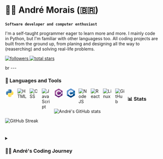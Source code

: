 # 👨‍💻 André Morais (🇧🇷)

**`Software developer and computer enthusiast`**

I'm a self-taught programmer eager to learn more and more.
I mainly code in Python, but I'm familiar with other languagess too.
All coding projects are built from the ground up, from planing and designing all the way to (reaserching) and solving real-life problems.

<p align="left">
    <a href="https://github.com/AndreM0810?tab=followers">
        <img alt="followers" title="Follow me on Github" src="https://custom-icon-badges.demolab.com/github/followers/AndreM0810?color=236ad3&labelColor=1155ba&style=for-the-badge&logo=person-add&label=Follow&logoColor=white"/>
    </a>
    <a href="https://github.com/AndreM0810?tab=repositories&sort=stargazers">
        <img alt="total stars" title="Total stars on GitHub" src="https://custom-icon-badges.demolab.com/github/stars/AndreM0810?color=55960c&style=for-the-badge&labelColor=488207&logo=star"/>
    </a>
</p>
br
---

### 🧰 Languages and Tools


<img align="left" alt="Python" width="30px" style="padding-right:10px;" src="https://raw.githubusercontent.com/devicons/devicon/1119b9f84c0290e0f0b38982099a2bd027a48bf1/icons/python/python-original.svg" />

<img align="left" alt="HTML" width="30px" style="padding-right:10px;" src="https://cdn.jsdelivr.net/gh/devicons/devicon/icons/html5/html5-plain.svg" />

<img align="left" alt="CSS" width="30px" style="padding-right:10px;" src="https://cdn.jsdelivr.net/gh/devicons/devicon/icons/css3/css3-plain.svg" />

<img align="left" alt="JavaScript" width="30px" style="padding-right:10px;" src="https://cdn.jsdelivr.net/gh/devicons/devicon/icons/javascript/javascript-plain.svg" />

<img align="left" alt="C#" width="30px" style="padding-right:10px;" src="https://raw.githubusercontent.com/devicons/devicon/1119b9f84c0290e0f0b38982099a2bd027a48bf1/icons/csharp/csharp-original.svg" />

<img align="left" alt="C++" width="30px" style="padding-right:10px;" src="https://raw.githubusercontent.com/devicons/devicon/1119b9f84c0290e0f0b38982099a2bd027a48bf1/icons/cplusplus/cplusplus-original.svg" />

<img align="left" alt="NodeJS" width="30px" style="padding-right:10px;" src="https://cdn.jsdelivr.net/gh/devicons/devicon/icons/nodejs/nodejs-original.svg" />


<img align="left" alt="React" width="30px" style="padding-right:10px;" src="https://cdn.jsdelivr.net/gh/devicons/devicon/icons/react/react-original.svg" />

<img align="left" alt="Linux" width="30px" style="padding-right:10px;" src="https://cdn.jsdelivr.net/gh/devicons/devicon/icons/linux/linux-original.svg" />

<img align="left" alt="GitHub" width="30px" style="padding-right:10px;" src="https://cdn.jsdelivr.net/gh/devicons/devicon/icons/github/github-original.svg" />



#

### 📊 Stats

![André's GitHub stats](https://github-readme-stats.vercel.app/api?username=AndreM0810&show_icons=true&theme=gruvbox)

![GitHub Streak](https://streak-stats.demolab.com?user=AndreM_0810&theme=gruvbox&border_radius=4.5)

#

<details>
 <summary><h3>👨‍💻 André's Coding Journey</h3></summary>
   I started my coding journey as a naive kid/teen, just marveling at the power of computers, not just what they could do. but what could i tell them to do.
   I learned about the python language, looked up a random tutorial on YouTube, and was instantly blown away by what I saw.

   I wrote a Hello World program (of course) and my excitement was through the roof. After that I wrote a couple of pther simple scripts and moved on with my life.

   A few days later I saw another python tutorial, this time it was someone coding a terminal version of Tic-Tac-Toe. "Wait... THAT'S HOW YOU MAKE GAMES?!?!". Well, that is one way to do it, however I was, once again, thrilled.

   From then on I never stopped coding and kept learning and improving everyday a little more.

   Today I reached levels that I never thought I'd be able to, and for that reason I know I can improve even more. That is my goal.
